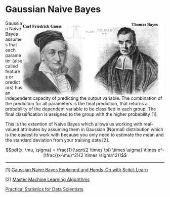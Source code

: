 # Gaussian Naive Bayes

<img src='Gaussian Naive Bayes.png' align='right' width=450/>

Gaussian Naive Bayes assumes that each parameter (also called features or predictors) has an independent capacity of predicting the output variable. The combination of the prediction for all parameters is the final prediction, that returns a probability of the dependent variable to be classified in each group. The final classification is assigned to the group with the higher probability [1].

This is the extention of Naive Bayes which allows us working with real-valued attributes by assuming them in Gaussian (Normal) distribution which is the easiest to work with because you only need to estimate the mean and the standard deviation from your training data [2].

$$pdf(x, \mu, \sigma) = \frac{1}{\sqrt{2 \times \pi} \times \sigma} \times e^-(\frac{(x-\mu)^2}{2 \times \sigma^2})$$


---

[1] [Gaussian Naive Bayes Explained and Hands-On with Scikit-Learn](https://pub.towardsai.net/gaussian-naive-bayes-explained-and-hands-on-with-scikit-learn-4183b8cb0e4c)

[2] [Master Machine Learning Algorithms](https://machinelearningmastery.com/master-machine-learning-algorithms/)

[Practical Statistics for Data Scientists](https://www.oreilly.com/library/view/practical-statistics-for/9781491952955/)
